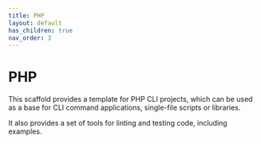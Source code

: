 ```yaml
---
title: PHP
layout: default
has_children: true
nav_order: 3
---
```


# PHP

This scaffold provides a template for PHP CLI projects, which can be used as a base 
for CLI command applications, single-file scripts or libraries.

It also provides a set of tools for linting and testing code, including examples.
